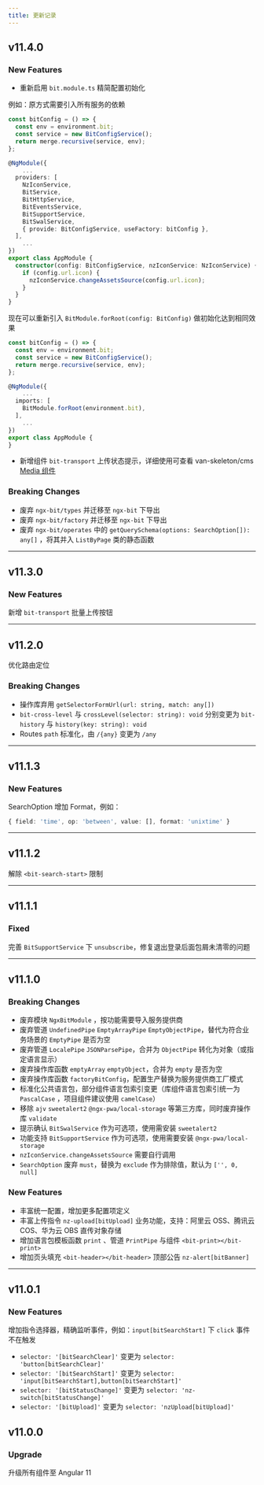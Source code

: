 ```yaml
---
title: 更新记录
---
```


## v11.4.0

### New Features

- 重新启用 `bit.module.ts` 精简配置初始化

例如：原方式需要引入所有服务的依赖

```typescript
const bitConfig = () => {
  const env = environment.bit;
  const service = new BitConfigService();
  return merge.recursive(service, env);
};

@NgModule({
    ...
  providers: [
    NzIconService,
    BitService,
    BitHttpService,
    BitEventsService,
    BitSupportService,
    BitSwalService,
    { provide: BitConfigService, useFactory: bitConfig },
  ],
    ...
})
export class AppModule {
  constructor(config: BitConfigService, nzIconService: NzIconService) {
    if (config.url.icon) {
      nzIconService.changeAssetsSource(config.url.icon);
    }
  }
}
```

现在可以重新引入 `BitModule.forRoot(config: BitConfig)` 做初始化达到相同效果

```typescript
const bitConfig = () => {
  const env = environment.bit;
  const service = new BitConfigService();
  return merge.recursive(service, env);
};

@NgModule({
    ...
  imports: [
    BitModule.forRoot(environment.bit),
  ],
    ...
})
export class AppModule {
}
```

- 新增组件 `bit-transport` 上传状态提示，详细使用可查看 van-skeleton/cms [Media 组件](https://github.com/van-skeleton/cms/tree/main/media)

<a name="d73823de"></a>

### Breaking Changes

- 废弃 `ngx-bit/types` 并迁移至 `ngx-bit` 下导出
- 废弃 `ngx-bit/factory` 并迁移至 `ngx-bit` 下导出
- 废弃 `ngx-bit/operates` 中的 `getQuerySchema(options: SearchOption[]): any[]` ，将其并入 `ListByPage` 类的静态函数

---

## v11.3.0

### New Features

新增 `bit-transport` 批量上传按钮

---

## v11.2.0

优化路由定位

### Breaking Changes

- 操作库弃用 `getSelectorFormUrl(url: string, match: any[])`
- `bit-cross-level` 与 `crossLevel(selector: string): void` 分别变更为 `bit-history` 与 `history(key: string): void`
- Routes `path` 标准化，由 `/{any}` 变更为 `/any`

---

## v11.1.3

### New Features

SearchOption 增加 Format，例如：

```typescript
{ field: 'time', op: 'between', value: [], format: 'unixtime' }
```

---

## v11.1.2

解除 `<bit-search-start>` 限制

---

## v11.1.1

### Fixed

完善 `BitSupportService` 下 `unsubscribe`，修复退出登录后面包屑未清零的问题

---

## v11.1.0

### Breaking Changes

- 废弃模块 `NgxBitModule` ，按功能需要导入服务提供商
- 废弃管道 `UndefinedPipe` `EmptyArrayPipe` `EmptyObjectPipe`，替代为符合业务场景的 `EmptyPipe` 是否为空
- 废弃管道 `LocalePipe` `JSONParsePipe`，合并为 `ObjectPipe` 转化为对象（或指定语言显示）
- 废弃操作库函数 `emptyArray` `emptyObject`，合并为 `empty` 是否为空
- 废弃操作库函数 `factoryBitConfig`，配置生产替换为服务提供商工厂模式
- 标准化公共语言包，部分组件语言包索引变更（库组件语言包索引统一为 `PascalCase` ，项目组件建议使用 `camelCase`）
- 移除 `ajv` `sweetalert2` `@ngx-pwa/local-storage` 等第三方库，同时废弃操作库 `validate`
- 提示确认 `BitSwalService` 作为可选项，使用需安装 `sweetalert2`
- 功能支持 `BitSupportService` 作为可选项，使用需要安装 `@ngx-pwa/local-storage`
- `nzIconService.changeAssetsSource` 需要自行调用
- `SearchOption` 废弃 `must`，替换为 `exclude` 作为排除值，默认为 `['', 0, null]`

### New Features

- 丰富统一配置，增加更多配置项定义
- 丰富上传指令 `nz-upload[bitUpload]` 业务功能，支持：阿里云 OSS、腾讯云 COS、华为云 OBS 直传对象存储
- 增加语言包模板函数 `print` 、管道 `PrintPipe` 与组件 `<bit-print></bit-print>`
- 增加页头填充 `<bit-header></bit-header>` 顶部公告 `nz-alert[bitBanner]`

---

## v11.0.1

### New Features

增加指令选择器，精确监听事件，例如：`input[bitSearchStart]` 下 `click` 事件不在触发

- `selector: '[bitSearchClear]'` 变更为 `selector: 'button[bitSearchClear]'`
- `selector: '[bitSearchStart]'` 变更为 `selector: 'input[bitSearchStart],button[bitSearchStart]'`
- `selector: '[bitStatusChange]'` 变更为 `selector: 'nz-switch[bitStatusChange]'`
- `selector: '[bitUpload]'` 变更为 `selector: 'nzUpload[bitUpload]'`

## v11.0.0

### Upgrade

升级所有组件至 Angular 11
